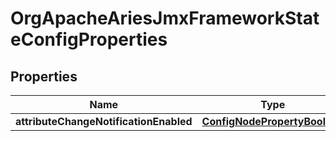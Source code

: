 
# OrgApacheAriesJmxFrameworkStateConfigProperties

## Properties
Name | Type | Description | Notes
------------ | ------------- | ------------- | -------------
**attributeChangeNotificationEnabled** | [**ConfigNodePropertyBoolean**](ConfigNodePropertyBoolean.md) |  |  [optional]



